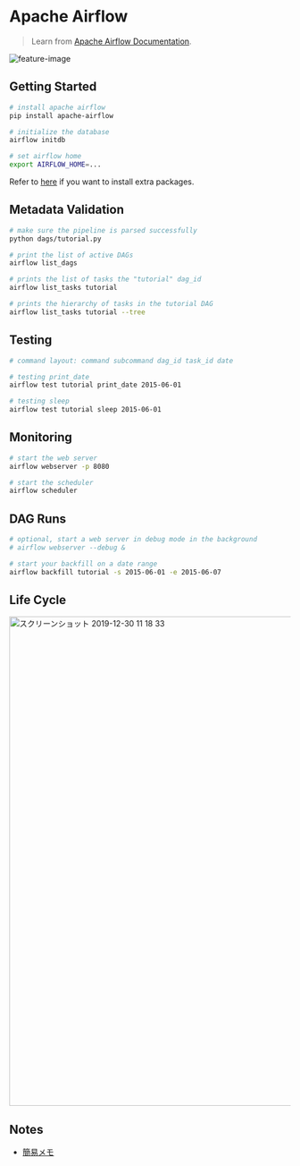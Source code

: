 # Apache Airflow
>Learn from [Apache Airflow Documentation](https://airflow.apache.org/docs/stable/). 

![feature-image](https://user-images.githubusercontent.com/44774033/71560206-07175d00-2aaa-11ea-9841-bf39854c2716.png)

## Getting Started
```bash
# install apache airflow
pip install apache-airflow

# initialize the database
airflow initdb

# set airflow home
export AIRFLOW_HOME=...
```

Refer to [here](https://airflow.apache.org/docs/stable/installation.html#extra-packages) if you want to install extra packages. 

## Metadata Validation
```bash
# make sure the pipeline is parsed successfully 
python dags/tutorial.py

# print the list of active DAGs
airflow list_dags

# prints the list of tasks the "tutorial" dag_id
airflow list_tasks tutorial

# prints the hierarchy of tasks in the tutorial DAG
airflow list_tasks tutorial --tree
```

## Testing
```bash
# command layout: command subcommand dag_id task_id date

# testing print_date
airflow test tutorial print_date 2015-06-01

# testing sleep
airflow test tutorial sleep 2015-06-01
```

## Monitoring
```bash
# start the web server
airflow webserver -p 8080

# start the scheduler
airflow scheduler
```

## DAG Runs
```bash
# optional, start a web server in debug mode in the background
# airflow webserver --debug &

# start your backfill on a date range
airflow backfill tutorial -s 2015-06-01 -e 2015-06-07
```

## Life Cycle
<img width="875" alt="スクリーンショット 2019-12-30 11 18 33" src="https://user-images.githubusercontent.com/44774033/71565882-3eabf680-2af6-11ea-8067-71bfedd01406.png">

## Notes
- [簡易メモ](https://esa-pages.io/p/sharing/13096/posts/113/aedcba7a6a71337ef733.html)